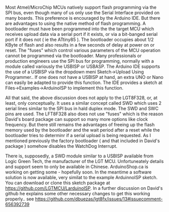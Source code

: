 Most Atmel/MicroChip MCUs natively support flash programming via the SPI bus, even though many of us only use the Serial Interface provided on many boards.  This preference is encouraged by the Arduino IDE.  But there are advantages to using the native method of flash programming.  A bootloader must have been programmed into the the target MCU which receives upload data via a serial port if it exists, or via a bit-banged serial port if it does not ( ie the ATtiny85 ).  The bootloader occupies about 1/2 KByte of flash and also results in a few seconds of delay at power on or reset.  The "fuses" which control various parameters of the MCU operation cannot be programmed via the bootloader.  Many professionals or production engineers use the SPI bus for programming, normally with a module called variously the USBISP or USBASP.  The Arduino IDE supports the use of a USBISP via the dropdown meni Sketch->Upload Using Programmer..  If one does not have a USBISP at hand, an extra UNO or Nano can easily be adapted to provide this function.  The IDE provides a sketch at Files->Examples->ArduinoISP to implement this function.

All that said, the above discussion does not apply to the LGT8F328, or, at least, only conceptually.  It uses a similar concept called SWD which uses 2 serial lines similar to the SPI bus in hald duplex mode.  The SWD and SWC pins are used.  The LFT8F328 also does not use "fuses" which is the reason David's board package can support so many more options like clock frequency. But there still remains the advantages of freeing up the flash memory used by the bootloader and the wait period after a reset while the bootloader tries to determinr if a serial upload is being requested.  As I mentioned previously the factory bootloader ( and that included in David's package ) somehow disables the WatchDog Interrupt.

There is, supposedly, a SWD module similar to a USBISP available from Logic Green Tech, the manufacturer of the LGT MCU.  Unfortuneately details and support seem to only be available in Chinese.  ArduinoShop.ca is working on getting some - hopefully soon.  In the meantime a software solution is now available, very similat to the example ArduinnoISP sketch.  You can download or clone this sketch package at https://github.com/LGTMCU/LarduinoISP. In a further discussion on David's github he explains some other necessary changes to get this working properly..  see https://github.com/dbuezas/lgt8fx/issues/13#issuecomment-656392739
